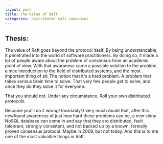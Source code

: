 ```yaml
---
layout: post
title: The Value of Raft
categories: distributed raft consensus
---
```


## Thesis:

The value of Raft goes beyond the protocol itself. By being understandable, it penetrated into the world of software practitioners. By doing so, it made a lot of people aware about the problem of consensus from an academic point of view. With that awaraness came a possible solution to the problem, a nice introduction to the field of distributed systems, and the most important thing of all: The notion that it's a hard problem. A problem that takes serious brain time to solve. That very few people get to solve, and once they do they solve it for everyone.


That you should not. Under any circumstance. Roll your own distributed protocols.

Because you'll do it wrong! Invariably! I very much doubt that, after this newfound awareness of just how hard these problems can be, a new shiny NoSQL database can come in and say that they are distributed, fault tolenrant, strongly consistent, and not backed up by a known, formally proven consensus protocol. Maybe in 2009, but not today. And this is to me one of the most valualble things in Raft.
